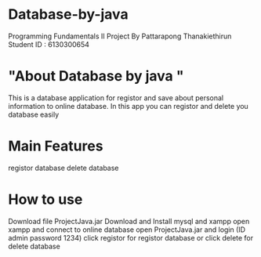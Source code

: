 # Database-by-java
Programming Fundamentals II Project By Pattarapong Thanakiethirun Student ID : 6130300654

# "About Database by java "
This is a database application for registor and save about personal information to online database.
In this app you can registor and delete you database easily 

# Main Features
registor database 
delete database

# How to use
Download file ProjectJava.jar
Download and Install mysql and xampp
open xampp and connect to online database 
open  ProjectJava.jar and login (ID admin password 1234)
click registor for registor database or click delete for delete database
